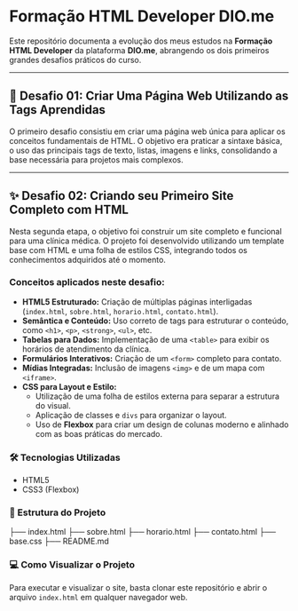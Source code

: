 # Formação HTML Developer DIO.me

Este repositório documenta a evolução dos meus estudos na **Formação HTML Developer** da plataforma **DIO.me**, abrangendo os dois primeiros grandes desafios práticos do curso.

---

## 📖 Desafio 01: Criar Uma Página Web Utilizando as Tags Aprendidas

O primeiro desafio consistiu em criar uma página web única para aplicar os conceitos fundamentais de HTML. O objetivo era praticar a sintaxe básica, o uso das principais tags de texto, listas, imagens e links, consolidando a base necessária para projetos mais complexos.

---

## ✨ Desafio 02: Criando seu Primeiro Site Completo com HTML

Nesta segunda etapa, o objetivo foi construir um site completo e funcional para uma clínica médica. O projeto foi desenvolvido utilizando um template base com HTML e uma folha de estilos CSS, integrando todos os conhecimentos adquiridos até o momento.

### Conceitos aplicados neste desafio:

* **HTML5 Estruturado:** Criação de múltiplas páginas interligadas (`index.html`, `sobre.html`, `horario.html`, `contato.html`).
* **Semântica e Conteúdo:** Uso correto de tags para estruturar o conteúdo, como `<h1>`, `<p>`, `<strong>`, `<ul>`, etc.
* **Tabelas para Dados:** Implementação de uma `<table>` para exibir os horários de atendimento da clínica.
* **Formulários Interativos:** Criação de um `<form>` completo para contato.
* **Mídias Integradas:** Inclusão de imagens `<img>` e de um mapa com `<iframe>`.
* **CSS para Layout e Estilo:**
    * Utilização de uma folha de estilos externa para separar a estrutura do visual.
    * Aplicação de classes e `divs` para organizar o layout.
    * Uso de **Flexbox** para criar um design de colunas moderno e alinhado com as boas práticas do mercado.

### 🛠️ Tecnologias Utilizadas
* HTML5
* CSS3 (Flexbox)

### 📁 Estrutura do Projeto

├── index.html
├── sobre.html
├── horario.html
├── contato.html
├── base.css
├── README.md

### 💻 Como Visualizar o Projeto
Para executar e visualizar o site, basta clonar este repositório e abrir o arquivo `index.html` em qualquer navegador web.